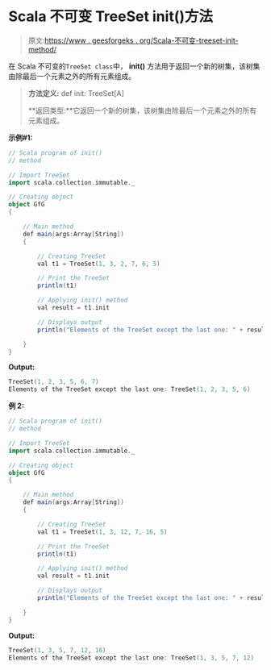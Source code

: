 # Scala 不可变 TreeSet init()方法

> 原文:[https://www . geesforgeks . org/Scala-不可变-treeset-init-method/](https://www.geeksforgeeks.org/scala-immutable-treeset-init-method/)

在 Scala 不可变的`TreeSet class`中， **init()** 方法用于返回一个新的树集，该树集由除最后一个元素之外的所有元素组成。

> **方法定义:** def init: TreeSet[A]
> 
> **返回类型:**它返回一个新的树集，该树集由除最后一个元素之外的所有元素组成。

**示例#1:**

```scala
// Scala program of init() 
// method 

// Import TreeSet
import scala.collection.immutable._

// Creating object 
object GfG 
{ 

    // Main method 
    def main(args:Array[String]) 
    { 

        // Creating TreeSet
        val t1 = TreeSet(1, 3, 2, 7, 6, 5) 

        // Print the TreeSet
        println(t1)

        // Applying init() method  
        val result = t1.init

        // Displays output 
        println("Elements of the TreeSet except the last one: " + result)

    } 
} 
```

**Output:**

```scala
TreeSet(1, 2, 3, 5, 6, 7)
Elements of the TreeSet except the last one: TreeSet(1, 2, 3, 5, 6)

```

**例 2:**

```scala
// Scala program of init() 
// method 

// Import TreeSet
import scala.collection.immutable._

// Creating object 
object GfG 
{ 

    // Main method 
    def main(args:Array[String]) 
    { 

        // Creating TreeSet
        val t1 = TreeSet(1, 3, 12, 7, 16, 5) 

        // Print the TreeSet
        println(t1)

        // Applying init() method  
        val result = t1.init

        // Displays output 
        println("Elements of the TreeSet except the last one: " + result)

    } 
} 
```

**Output:**

```scala
TreeSet(1, 3, 5, 7, 12, 16)
Elements of the TreeSet except the last one: TreeSet(1, 3, 5, 7, 12)

```